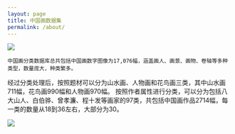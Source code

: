 ```yaml
---
layout: page
title: 中国画数据集
permalink: /about/
---
```

![](https://cdn.sinaimg.cn.52ecy.cn/large/005BYqpgly1g3frdt3rfhj30rs08l776.jpg)

    中国画分类数据库总共包括中国画数字图像为17,076幅，涵盖画人、画景、画物、卷轴等多种类型，数量庞大，种类繁多。
经过分类处理后，按照题材可以分为山水画、人物画和花鸟画三类，其中山水画711幅，花鸟画990幅和人物画970幅。
按照作者属性进行分类，可以分为包括八大山人、白伯骅、曾孝濂、程十发等画家的97类，共包括中国画作品2714幅，每一类的数量从18到36左右，大部分为30。


![](https://cdn.sinaimg.cn.52ecy.cn/large/005BYqpgly1g3dltv8lymj30s60g9n0g.jpg)
